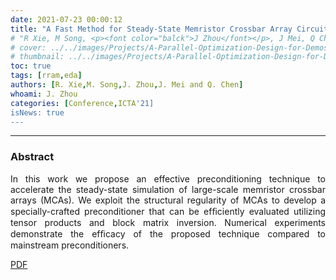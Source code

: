 ```yaml
---
date: 2021-07-23 00:00:12
title: "A Fast Method for Steady-State Memristor Crossbar Array Circuit Simulation"
# "R Xie, M Song, <p><font color="balck">J Zhou</font></p>, J Mei, Q Chen"
# cover: ../../images/Projects/A-Parallel-Optimization-Design-for-Demosaicing&RISC-V-CPU-on-FPGA/half-flow.svg
# thumbnail: ../../images/Projects/A-Parallel-Optimization-Design-for-Demosaicing&RISC-V-CPU-on-FPGA/dema.svg
toc: true
tags: [rram,eda]
authors: [R. Xie,M. Song,J. Zhou,J. Mei and Q. Chen]
whoami: J. Zhou
categories: [Conference,ICTA'21]
isNews: true
---
```

***
### Abstract
<p style='text-align: justify;'>
In this work we propose an effective preconditioning technique to accelerate the steady-state simulation of large-scale memristor crossbar arrays (MCAs). We exploit the structural regularity of MCAs to develop a specially-crafted preconditioner that can be efﬁciently evaluated utilizing tensor products and block matrix inversion. Numerical experiments demonstrate the efﬁcacy of the proposed technique compared to mainstream preconditioners.
</p>

[PDF](https://arxiv.org/pdf/2109.07929.pdf)